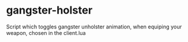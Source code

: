 # gangster-holster
Script which toggles gangster unholster animation, when equiping your weapon, chosen in the client.lua
